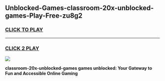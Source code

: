 
## Unblocked-Games-classroom-20x-unblocked-games-Play-Free-zu8g2
<h3>
<a href="https://premium76.site?title=classroom-20x-unblocked-games&ref=10A">CLICK TO PLAY</a></h3>
<hr>

<h3>
<a href="https://premium76.site?title=classroom-20x-unblocked-games&ref=10A">CLICK 2 PLAY</a>
  
</h3>

<a href="https://premium76.site?title=classroom-20x-unblocked-games&ref=10A"><img src="https://clearcache.store/games.png"></a>


**classroom-20x-unblocked-games games unblocked: Your Gateway to Fun and Accessible Online Gaming**
